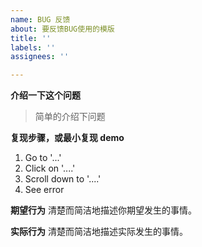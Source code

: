 ```yaml
---
name: BUG 反馈
about: 要反馈BUG使用的模版
title: ''
labels: ''
assignees: ''

---
```


**介绍一下这个问题**
>  简单的介绍下问题

**复现步骤，或最小复现 demo**
1. Go to '...'
2. Click on '....'
3. Scroll down to '....'
4. See error

**期望行为**
清楚而简洁地描述你期望发生的事情。

**实际行为**
清楚而简洁地描述实际发生的事情。
